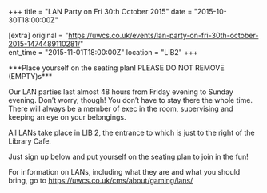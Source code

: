 +++
title = "LAN Party on Fri 30th October 2015"
date = "2015-10-30T18:00:00Z"

[extra]
original = "https://uwcs.co.uk/events/lan-party-on-fri-30th-october-2015-1474489110281/"    
ent_time = "2015-11-01T18:00:00Z"
location = "LIB2"
+++

\*\*\*Place yourself on the seating plan\! PLEASE DO NOT REMOVE (EMPTY)s\*\*\*

Our LAN parties last almost 48 hours from Friday evening to Sunday evening. Don’t worry, though\! You don’t have to stay there the whole time. There will always be a member of exec in the room, supervising and keeping an eye on your belongings.

All LANs take place in LIB 2, the entrance to which is just to the right of the Library Cafe.

Just sign up below and put yourself on the seating plan to join in the fun\!

For information on LANs, including what they are and what you should bring, go to https://uwcs.co.uk/cms/about/gaming/lans/

